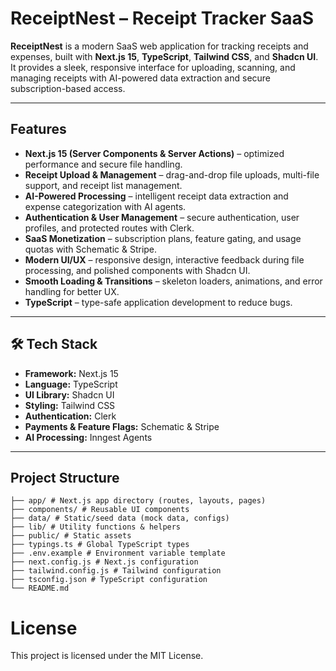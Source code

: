 # ReceiptNest – Receipt Tracker SaaS

**ReceiptNest** is a modern SaaS web application for tracking receipts and expenses, built with **Next.js 15**, **TypeScript**, **Tailwind CSS**, and **Shadcn UI**.  
It provides a sleek, responsive interface for uploading, scanning, and managing receipts with AI-powered data extraction and secure subscription-based access.

---

## Features
- **Next.js 15 (Server Components & Server Actions)** – optimized performance and secure file handling.  
- **Receipt Upload & Management** – drag-and-drop file uploads, multi-file support, and receipt list management.  
- **AI-Powered Processing** – intelligent receipt data extraction and expense categorization with AI agents.  
- **Authentication & User Management** – secure authentication, user profiles, and protected routes with Clerk.  
- **SaaS Monetization** – subscription plans, feature gating, and usage quotas with Schematic & Stripe.  
- **Modern UI/UX** – responsive design, interactive feedback during file processing, and polished components with Shadcn UI.  
- **Smooth Loading & Transitions** – skeleton loaders, animations, and error handling for better UX.  
- **TypeScript** – type-safe application development to reduce bugs.

---

## 🛠 Tech Stack
- **Framework:** Next.js 15  
- **Language:** TypeScript  
- **UI Library:** Shadcn UI  
- **Styling:** Tailwind CSS  
- **Authentication:** Clerk  
- **Payments & Feature Flags:** Schematic & Stripe  
- **AI Processing:** Inngest Agents  

---

## Project Structure
```
├── app/ # Next.js app directory (routes, layouts, pages)
├── components/ # Reusable UI components
├── data/ # Static/seed data (mock data, configs)
├── lib/ # Utility functions & helpers
├── public/ # Static assets
├── typings.ts # Global TypeScript types
├── .env.example # Environment variable template
├── next.config.js # Next.js configuration
├── tailwind.config.js # Tailwind configuration
├── tsconfig.json # TypeScript configuration
└── README.md
```

# License
This project is licensed under the MIT License.
